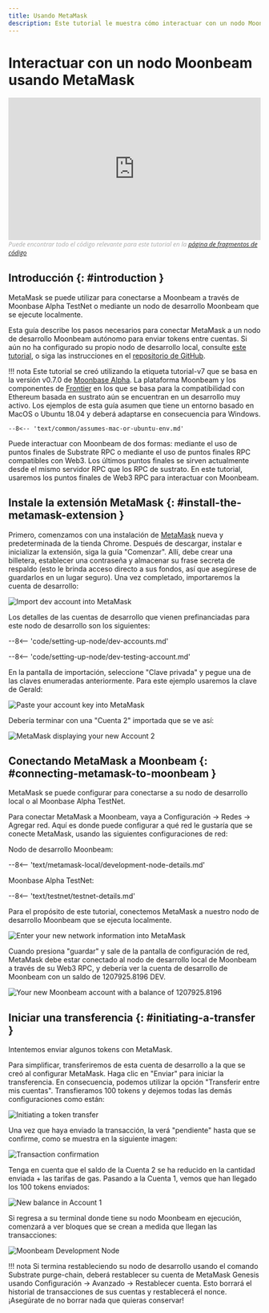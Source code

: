 ```yaml
---
title: Usando MetaMask
description: Este tutorial le muestra cómo interactuar con un nodo Moonbeam local mediante una instalación predeterminada del complemento del navegador MetaMask.
---
```


# Interactuar con un nodo Moonbeam usando MetaMask

<style>.embed-container { position: relative; padding-bottom: 56.25%; height: 0; overflow: hidden; max-width: 100%; } .embed-container iframe, .embed-container object, .embed-container embed { position: absolute; top: 0; left: 0; width: 100%; height: 100%; }</style><div class='embed-container'><iframe src='https://www.youtube.com/embed//hrpBd2-a7as' frameborder='0' allowfullscreen></iframe></div>
<style>.caption { font-family: Open Sans, sans-serif; font-size: 0.9em; color: rgba(170, 170, 170, 1); font-style: italic; letter-spacing: 0px; position: relative;}</style><div class='caption'>Puede encontrar todo el código relevante para este tutorial en la <a href="{{ config.site_url }}resources/code-snippets/">página de fragmentos de código</a></div>

## Introducción {: #introduction } 

MetaMask se puede utilizar para conectarse a Moonbeam a través de Moonbase Alpha TestNet o mediante un nodo de desarrollo Moonbeam que se ejecute localmente.

Esta guía describe los pasos necesarios para conectar MetaMask a un nodo de desarrollo Moonbeam autónomo para enviar tokens entre cuentas. Si aún no ha configurado su propio nodo de desarrollo local, consulte [este tutorial](/getting-started/local-node/setting-up-a-node/), o siga las instrucciones en el [repositorio de GitHub](https://github.com/PureStake/moonbeam/).

!!! nota
    Este tutorial se creó utilizando la etiqueta tutorial-v7 que se basa en la versión v0.7.0 de [Moonbase Alpha](https://github.com/PureStake/moonbeam/releases/tag/v0.7.0). La plataforma Moonbeam y los componentes de [Frontier](https://github.com/paritytech/frontier) en los que se basa para la compatibilidad con Ethereum basada en sustrato aún se encuentran en un desarrollo muy activo. Los ejemplos de esta guía asumen que tiene un entorno basado en MacOS o Ubuntu 18.04 y deberá adaptarse en consecuencia para Windows.
    
    --8<-- 'text/common/assumes-mac-or-ubuntu-env.md'

Puede interactuar con Moonbeam de dos formas: mediante el uso de puntos finales de Substrate RPC o mediante el uso de puntos finales RPC compatibles con Web3. Los últimos puntos finales se sirven actualmente desde el mismo servidor RPC que los RPC de sustrato. En este tutorial, usaremos los puntos finales de Web3 RPC para interactuar con Moonbeam.

## Instale la extensión MetaMask {: #install-the-metamask-extension } 

Primero, comenzamos con una instalación de [MetaMask](https://metamask.io/) nueva y predeterminada de la tienda Chrome. Después de descargar, instalar e inicializar la extensión, siga la guía "Comenzar". Allí, debe crear una billetera, establecer una contraseña y almacenar su frase secreta de respaldo (esto le brinda acceso directo a sus fondos, así que asegúrese de guardarlos en un lugar seguro). Una vez completado, importaremos la cuenta de desarrollo:

![Import dev account into MetaMask](/images/metamask/using-metamask-1.png)

Los detalles de las cuentas de desarrollo que vienen prefinanciadas para este nodo de desarrollo son los siguientes:

--8<-- 'code/setting-up-node/dev-accounts.md'

--8<-- 'code/setting-up-node/dev-testing-account.md'

En la pantalla de importación, seleccione "Clave privada" y pegue una de las claves enumeradas anteriormente. Para este ejemplo usaremos la clave de Gerald:

![Paste your account key into MetaMask](/images/metamask/using-metamask-2.png)

Debería terminar con una "Cuenta 2" importada que se ve así:

![MetaMask displaying your new Account 2](/images/metamask/using-metamask-3.png)

## Conectando MetaMask a Moonbeam {: #connecting-metamask-to-moonbeam } 

MetaMask se puede configurar para conectarse a su nodo de desarrollo local o al Moonbase Alpha TestNet. 

Para conectar MetaMask a Moonbeam, vaya a Configuración -> Redes -> Agregar red. Aquí es donde puede configurar a qué red le gustaría que se conecte MetaMask, usando las siguientes configuraciones de red:

Nodo de desarrollo Moonbeam:

--8<-- 'text/metamask-local/development-node-details.md'

Moonbase Alpha TestNet:

--8<-- 'text/testnet/testnet-details.md'

Para el propósito de este tutorial, conectemos MetaMask a nuestro nodo de desarrollo Moonbeam que se ejecuta localmente.

![Enter your new network information into MetaMask](/images/metamask/using-metamask-4.png)

Cuando presiona "guardar" y sale de la pantalla de configuración de red, MetaMask debe estar conectado al nodo de desarrollo local de Moonbeam a través de su Web3 RPC, y debería ver la cuenta de desarrollo de Moonbeam con un saldo de 1207925.8196 DEV.

![Your new Moonbeam account with a balance of 1207925.8196](/images/metamask/using-metamask-5.png)

## Iniciar una transferencia {: #initiating-a-transfer } 

Intentemos enviar algunos tokens con MetaMask.

Para simplificar, transferiremos de esta cuenta de desarrollo a la que se creó al configurar MetaMask. Haga clic en "Enviar" para iniciar la transferencia. En consecuencia, podemos utilizar la opción "Transferir entre mis cuentas". Transfieramos 100 tokens y dejemos todas las demás configuraciones como están:

![Initiating a token transfer](/images/metamask/using-metamask-6.png)

Una vez que haya enviado la transacción, la verá "pendiente" hasta que se confirme, como se muestra en la siguiente imagen:

![Transaction confirmation](/images/metamask/using-metamask-7.png)

Tenga en cuenta que el saldo de la Cuenta 2 se ha reducido en la cantidad enviada + las tarifas de gas. Pasando a la Cuenta 1, vemos que han llegado los 100 tokens enviados:

![New balance in Account 1](/images/metamask/using-metamask-8.png)

Si regresa a su terminal donde tiene su nodo Moonbeam en ejecución, comenzará a ver bloques que se crean a medida que llegan las transacciones:

![Moonbeam Development Node](/images/metamask/using-metamask-9.png)

!!! nota
    Si termina restableciendo su nodo de desarrollo usando el comando Substrate purge-chain, deberá restablecer su cuenta de MetaMask Genesis usando Configuración -> Avanzado -> Restablecer cuenta. Esto borrará el historial de transacciones de sus cuentas y restablecerá el nonce. ¡Asegúrate de no borrar nada que quieras conservar!
 

